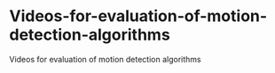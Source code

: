 # Videos-for-evaluation-of-motion-detection-algorithms
Videos for evaluation of motion detection algorithms
